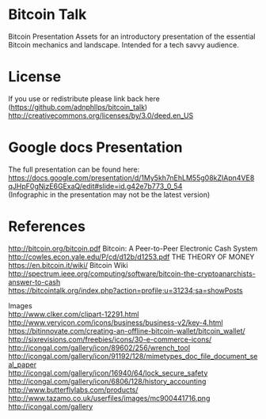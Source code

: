 Bitcoin Talk
============

Bitcoin Presentation Assets for an introductory presentation of the essential Bitcoin mechanics and landscape. Intended for a tech savvy audience.

License
============
If you use or redistribute please link back here (https://github.com/adnphllps/bitcoin_talk)  
http://creativecommons.org/licenses/by/3.0/deed.en_US

Google docs Presentation
============
The full presentation can be found here:  
https://docs.google.com/presentation/d/1My5kh7nEhLM55g08kZIApn4VE8qJHpF0gNizE6GExaQ/edit#slide=id.g42e7b773_0_54  
(Infographic in the presentation may not be the latest version)


References
============

http://bitcoin.org/bitcoin.pdf Bitcoin: A Peer-to-Peer Electronic Cash System  
http://cowles.econ.yale.edu/P/cd/d12b/d1253.pdf THE THEORY OF MONEY  
https://en.bitcoin.it/wiki/ Bitcoin Wiki  
http://spectrum.ieee.org/computing/software/bitcoin-the-cryptoanarchists-answer-to-cash  
https://bitcointalk.org/index.php?action=profile;u=31234;sa=showPosts  

Images  
http://www.clker.com/clipart-12291.html  
http://www.veryicon.com/icons/business/business-v2/key-4.html  
https://bitinnovate.com/creating-an-offline-bitcoin-wallet/bitcoin_wallet/  
http://sixrevisions.com/freebies/icons/30-e-commerce-icons/  
http://icongal.com/gallery/icon/89602/256/wrench_tool  
http://icongal.com/gallery/icon/91192/128/mimetypes_doc_file_document_seal_paper  
http://icongal.com/gallery/icon/16940/64/lock_secure_safety  
http://icongal.com/gallery/icon/6806/128/history_accounting  
http://www.butterflylabs.com/products/  
http://www.tazamo.co.uk/userfiles/images/mc900441716.png  
http://icongal.com/gallery  